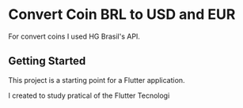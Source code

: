 # Convert Coin BRL to USD and EUR

For convert coins I used HG Brasil's API.

## Getting Started

This project is a starting point for a Flutter application.

I created to study pratical of the Flutter Tecnologi 
